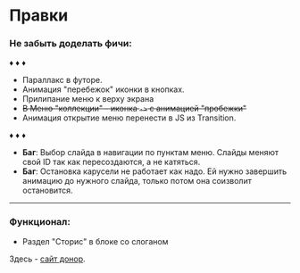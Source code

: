 # Правки

### Не забыть доделать фичи:

♦ ♦ ♦ 
* Параллакс в футоре.
* Анимация "перебежок" иконки в кнопках. 
* Прилипание меню к верху экрана
* ~~В Меню "коллекции" - иконка `->` с анимацией "пробежки"~~
* Анимация открытие меню перенести в JS из Transition. 

♦ ♦ ♦ 


* **Баг**: Выбор слайда в навигации по пунктам меню. Слайды меняют свой ID так как пересоздаются, а не катяться. 
* **Баг**: Остановка карусели не работает как надо. Ей нужно завершить анимацию до нужного слайда, только потом она соизволит остановится. 

***

### Функционал:
* Раздел "Сторис" в блоке со слоганом



Здесь - [сайт донор](https://www.modelec.com/fr).
